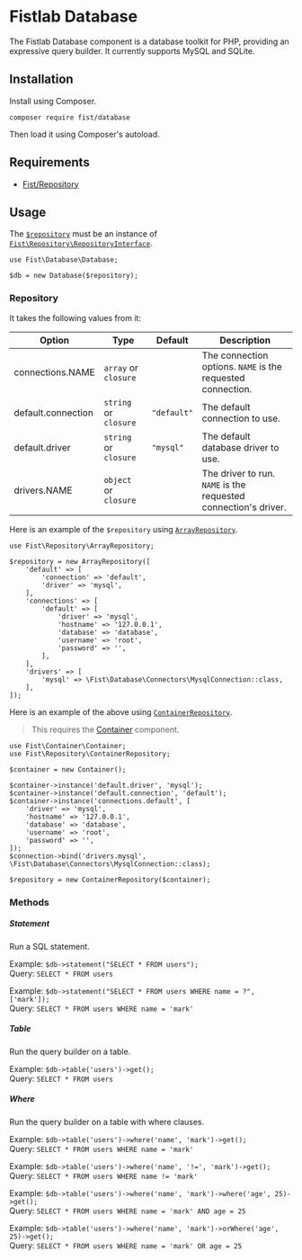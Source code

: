 # Fistlab Database

The Fistlab Database component is a database toolkit for PHP, providing an expressive query builder. It currently supports MySQL and SQLite.

## Installation

Install using Composer.
```
composer require fist/database
```

Then load it using Composer's autoload.

## Requirements

* [Fist/Repository](https://github.com/fistphp/repository)

## Usage

The [`$repository`](https://github.com/fistphp/repository) must be an instance of [`Fist\Repository\RepositoryInterface`](https://github.com/fistphp/repository/blob/master/RepositoryInterface.php).    

```
use Fist\Database\Database;

$db = new Database($repository);
```

### Repository

It takes the following values from it:

| Option             | Type                  | Default     | Description                                                     |
|--------------------|-----------------------|-------------|-----------------------------------------------------------------|
| connections.NAME   | `array` or `closure`  |             | The connection options. `NAME` is the requested connection.     |
| default.connection | `string` or `closure` | `"default"` | The default connection to use.                                  |
| default.driver     | `string` or `closure` | `"mysql"`   | The default database driver to use.                             |
| drivers.NAME       | `object` or `closure` |             | The driver to run. `NAME` is the requested connection's driver. |

Here is an example of the `$repository` using [`ArrayRepository`](https://github.com/fistphp/repository/blob/master/ArrayRepository.php).

```
use Fist\Repository\ArrayRepository;

$repository = new ArrayRepository([
    'default' => [
        'connection' => 'default',
        'driver' => 'mysql',
    ],
    'connections' => [
        'default' => [
            'driver' => 'mysql',
            'hostname' => '127.0.0.1',
            'database' => 'database',
            'username' => 'root',
            'password' => '',
        ],
    ],
    'drivers' => [
        'mysql' => \Fist\Database\Connectors\MysqlConnection::class,
    ],
]);
```

Here is an example of the above using [`ContainerRepository`](https://github.com/fistphp/repository/blob/master/ContainerRepository.php).

> This requires the [Container](https://github.com/fistphp/container) component.

```
use Fist\Container\Container;
use Fist\Repository\ContainerRepository;

$container = new Container();

$container->instance('default.driver', 'mysql');
$container->instance('default.connection', 'default');
$container->instance('connections.default', [
    'driver' => 'mysql',
    'hostname' => '127.0.0.1',
    'database' => 'database',
    'username' => 'root',
    'password' => '',
]);
$connection->bind('drivers.mysql', \Fist\Database\Connectors\MysqlConnection::class);

$repository = new ContainerRepository($container);
```

### Methods

##### Statement

Run a SQL statement.

Example: `$db->statement("SELECT * FROM users");`    
Query: `SELECT * FROM users`

Example: `$db->statement("SELECT * FROM users WHERE name = ?", ['mark']);`    
Query: `SELECT * FROM users WHERE name = 'mark'`

##### Table

Run the query builder on a table.

Example: `$db->table('users')->get();`    
Query: `SELECT * FROM users`

##### Where

Run the query builder on a table with where clauses.

Example: `$db->table('users')->where('name', 'mark')->get();`    
Query: `SELECT * FROM users WHERE name = 'mark'`

Example: `$db->table('users')->where('name', '!=', 'mark')->get();`    
Query: `SELECT * FROM users WHERE name != 'mark'`

Example: `$db->table('users')->where('name', 'mark')->where('age', 25)->get();`    
Query: `SELECT * FROM users WHERE name = 'mark' AND age = 25`

Example: `$db->table('users')->where('name', 'mark')->orWhere('age', 25)->get();`    
Query: `SELECT * FROM users WHERE name = 'mark' OR age = 25`

